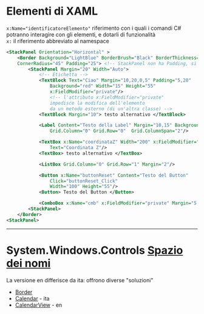 # Elementi di XAML

`x:Name="identificatoreElemento"` riferimento con i quali i comandi C# potranno interagire con gli elementi, e dotarli di funzionalità  
`x:` il riferimento abbreviato al namespace
```xml
<StackPanel Orientation="Horizontal" >
    <Border Background="LightBlue" BorderBrush="Black" BorderThickness="2"
    CornerRadius="45" Padding="25"> <!-- StackPanel non ha Padding, si può ovviare con un Border, Border può avere un solo figlio -->
        <StackPanel Margin="20" Width="Auto">
            <!-- Etichetta -->
            <TextBlock Text="Ciao" Margin="10,20,0,5" Padding="5,20" 
                Background="red" Width="15" Height="55"
                x:FieldModifier="private"/>
                <!-- l'attributo x:FieldModifier="private" 
                impedisce la modifica dell'elemento 
                da un metodo esterno (di un'altra classe) -->
            <TextBlock Margin="10"> testo alternativo </TextBlock>

            <Label Content="Testo della Label" Margin="10,15" Background="Orange"
                Grid.Column="0" Grid.Row="0"  Grid.ColumnSpan="2"/>

            <TextBox x:Name="coordinataZ" Width="200" x:FieldModifier="private" 
                Text="Coordinata Z"/>
            <TextBox> testo alternativo </TextBox>

            <ListBox Grid.Column="0" Grid.Row="1" Margin="2"/>

            <Button x:Name="buttonReset" Content="Testo del Button"
                Click="buttonReset_Click" 
                Width="100" Height="55"/>
            <Button> Testo del Button </Button>

            <ComboBox x:Name="cmb" x:FieldModifier="private" Margin="5,0"/>
        <StackPanel>
    </Border>
<StackPanel>
```
---
# System.Windows.Controls [Spazio dei nomi](https://learn.microsoft.com/it-it/dotnet/api/system.windows.controls?view=windowsdesktop-6.0)

La versione en differisce da ita: offrono diverse "soluzioni"

- [Border](https://learn.microsoft.com/it-it/dotnet/api/system.windows.controls.border?view=windowsdesktop-6.0)
- [Calendar](https://learn.microsoft.com/it-it/dotnet/api/system.windows.controls.calendar?view=windowsdesktop-6.0) - ita
- [CalendarView](https://learn.microsoft.com/en-us/uwp/api/windows.ui.xaml.controls.calendarview?view=winrt-22621) - en
